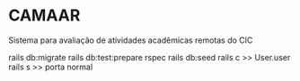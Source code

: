 # CAMAAR
Sistema para avaliação de atividades acadêmicas remotas do CIC

rails db:migrate
rails db:test:prepare
rspec
rails db:seed
rails c >> User.user
rails s >> porta normal
